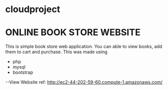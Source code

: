 # cloudproject

# ONLINE BOOK STORE WEBSITE
This is simple book store web application.
You can able to view books, add them to cart and purchase.
This was made using 
- php
- mysql
- bootstrap

--View Website 
ref: http://ec2-44-202-59-60.compute-1.amazonaws.com/
 
